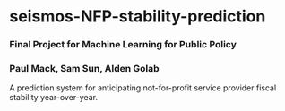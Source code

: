 # seismos-NFP-stability-prediction
### Final Project for Machine Learning for Public Policy
### Paul Mack, Sam Sun, Alden Golab
A prediction system for anticipating not-for-profit service provider fiscal stability year-over-year.
